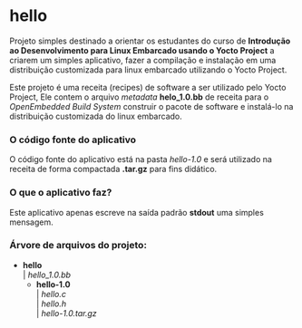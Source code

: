 # hello
Projeto simples destinado a orientar os estudantes do curso de **Introdução ao Desenvolvimento para Linux Embarcado usando o Yocto Project** a criarem um simples aplicativo, fazer a compilação e instalação em uma distribuição customizada para linux embarcado utilizando o Yocto Project.

Este projeto é uma receita (recipes) de software a ser utilizado pelo Yocto Project, Ele contem o arquivo *metadata* **helo_1.0.bb** de receita para o *OpenEmbedded Build System* construir o pacote de software e instalá-lo na distribuição customizada do linux embarcado.

### O código fonte do aplicativo
O código fonte do aplicativo está na pasta *hello-1.0* e será utilizado na receita de forma compactada **.tar.gz** para fins didático.

### O que o aplicativo faz?
Este aplicativo apenas escreve na saída padrão **stdout** uma simples mensagem.

### Árvore de arquivos do projeto:
+ **hello**<br />
  |  *hello_1.0.bb*<br/>
  +  **hello-1.0**<br/>
  |  *hello.c*<br/>
  |  *hello.h*<br/>
  |  *hello-1.0.tar.gz*<br/>
  
